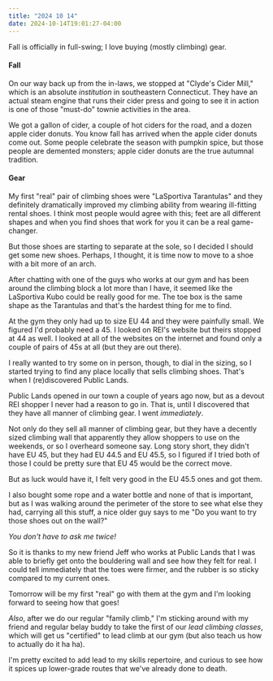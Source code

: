 ```yaml
---
title: "2024 10 14"
date: 2024-10-14T19:01:27-04:00
---
```


Fall is officially in full-swing; I love buying (mostly climbing) gear.

#### Fall

On our way back up from the in-laws, we stopped at "Clyde's Cider Mill," which
is an absolute *institution* in southeastern Connecticut. They have an actual
steam engine that runs their cider press and going to see it in action is one of
those "must-do" townie activities in the area.

We got a gallon of cider, a couple of hot ciders for the road, and a dozen apple
cider donuts. You know fall has arrived when the apple cider donuts come out.
Some people celebrate the season with pumpkin spice, but those people are
demented monsters; apple cider donuts are the true autumnal tradition.

#### Gear

My first "real" pair of climbing shoes were "LaSportiva Tarantulas" and they
definitely dramatically improved my climbing ability from wearing ill-fitting
rental shoes. I think most people would agree with this; feet are all different
shapes and when you find shoes that work for you it can be a real game-changer.

But those shoes are starting to separate at the sole, so I decided I should get
some new shoes. Perhaps, I thought, it is time now to move to a shoe with a bit
more of an arch.

After chatting with one of the guys who works at our gym and has been around the
climbing block a lot more than I have, it seemed like the LaSportiva Kubo could
be really good for me. The toe box is the same shape as the Tarantulas and
that's the hardest thing for me to find.

At the gym they only had up to size EU 44 and they were painfully small. We
figured I'd probably need a 45. I looked on REI's website but theirs stopped at
44 as well. I looked at all of the websites on the internet and found only a
couple of pairs of 45s at all (but they are out there).

I really wanted to try some on in person, though, to dial in the sizing, so I
started trying to find any place locally that sells climbing shoes. That's when
I (re)discovered Public Lands.

Public Lands opened in our town a couple of years ago now, but as a devout REI
shopper I never had a reason to go in. That is, until I discovered that they
have all manner of climbing gear. I went *immediately*.

Not only do they sell all manner of climbing gear, but they have a decently
sized climbing wall that apparently they allow shoppers to use on the weekends,
or so I overheard someone say. Long story short, they didn't have EU 45, but
they had EU 44.5 and EU 45.5, so I figured if I tried both of those I could be
pretty sure that EU 45 would be the correct move.

But as luck would have it, I felt very good in the EU 45.5 ones and got them.

I also bought some rope and a water bottle and none of that is important, but as
I was walking around the perimeter of the store to see what else they had,
carrying all this stuff, a nice older guy says to me "Do you want to try those
shoes out on the wall?"

*You don't have to ask me twice!*

So it is thanks to my new friend Jeff who works at Public Lands that I was able
to briefly get onto the bouldering wall and see how they felt for real. I could
tell immediately that the toes were firmer, and the rubber is so sticky compared
to my current ones.

Tomorrow will be my first "real" go with them at the gym and I'm looking forward
to seeing how that goes!

*Also*, after we do our regular "family climb," I'm sticking around with my
friend and regular belay buddy to take the first of our *lead climbing classes*,
which will get us "certified" to lead climb at our gym (but also teach us how to
actually do it ha ha).

I'm pretty excited to add lead to my skills repertoire, and curious to see how
it spices up lower-grade routes that we've already done to death.
